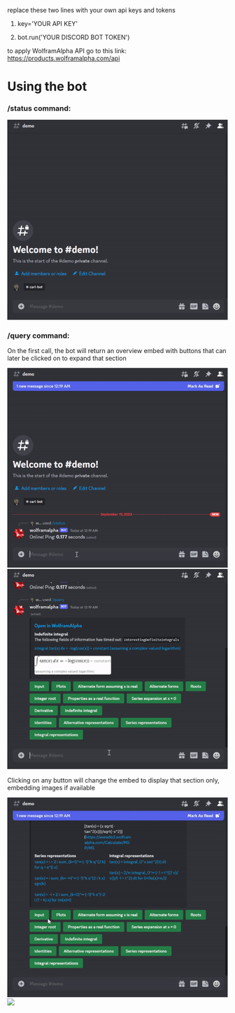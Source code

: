 replace these two lines with your own api keys and tokens

1. key='YOUR API KEY'

2. bot.run('YOUR DISCORD BOT TOKEN')

to apply WolframAlpha API go to this link:
https://products.wolframalpha.com/api


# Using the bot
### /status command:

![](https://github.com/Eli410/WolframAlpha-Discord-bot/blob/main/DemoGif/status.gif)

### /query command:
On the first call, the bot will return an overview embed with buttons that can later be clicked on to expand that section

![](https://github.com/Eli410/WolframAlpha-Discord-bot/blob/main/DemoGif/tanxOverview.gif)
![](https://github.com/Eli410/WolframAlpha-Discord-bot/blob/main/DemoGif/TuringOverview.gif)

Clicking on any button will change the embed to display that section only, embedding images if available

![](https://github.com/Eli410/WolframAlpha-Discord-bot/blob/main/DemoGif/tanxButtons.gif)
![](https://github.com/Eli410/WolframAlpha-Discord-bot/blob/main/DemoGif/TuringButtons.gif)
